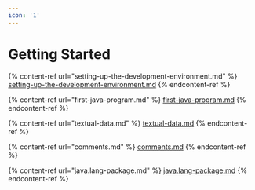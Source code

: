 ```yaml
---
icon: '1'
---
```


# Getting Started

{% content-ref url="setting-up-the-development-environment.md" %}
[setting-up-the-development-environment.md](setting-up-the-development-environment.md)
{% endcontent-ref %}

{% content-ref url="first-java-program.md" %}
[first-java-program.md](first-java-program.md)
{% endcontent-ref %}

{% content-ref url="textual-data.md" %}
[textual-data.md](textual-data.md)
{% endcontent-ref %}

{% content-ref url="comments.md" %}
[comments.md](comments.md)
{% endcontent-ref %}

{% content-ref url="java.lang-package.md" %}
[java.lang-package.md](java.lang-package.md)
{% endcontent-ref %}



